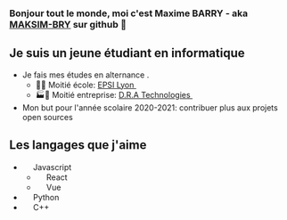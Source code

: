 ### Bonjour tout le monde, moi c'est Maxime BARRY - aka [MAKSIM-BRY][github] sur github 👋

## Je suis un jeune étudiant en informatique
- Je fais mes études en alternance .
  - 🏫🎒 Moitié école: [EPSI Lyon <img src="https://media.glassdoor.com/sqll/1129766/epsi-association-squarelogo-1455620120317.png" height="15" />][epsi]
  - 🏭🌇 Moitié entreprise: [D.R.A Technologies <img src="https://www.dra-technologies.fr/app/themes/DRA/resources/assets/images/screenshot.png" height="15" />][dra] 
- Mon but pour l'année scolaire 2020-2021: contribuer plus aux projets open sources

## Les langages que j'aime
- <img src="https://upload.wikimedia.org/wikipedia/commons/thumb/9/99/Unofficial_JavaScript_logo_2.svg/600px-Unofficial_JavaScript_logo_2.svg.png" height="15" /> Javascript
  - <img src="https://blog.octo.com/wp-content/uploads/2015/12/react-logo-1000-transparent.png" height="15" /> React
  - <img src="https://upload.wikimedia.org/wikipedia/commons/thumb/9/95/Vue.js_Logo_2.svg/1200px-Vue.js_Logo_2.svg.png" height="15" /> Vue
- <img src="https://upload.wikimedia.org/wikipedia/commons/thumb/c/c3/Python-logo-notext.svg/600px-Python-logo-notext.svg.png" height="15" /> Python
- <img src="https://upload.wikimedia.org/wikipedia/commons/thumb/1/18/ISO_C%2B%2B_Logo.svg/1200px-ISO_C%2B%2B_Logo.svg.png" height="15" /> C++

[epsi]: https://www.epsi.fr
[dra]: https://www.dra-technologies.fr/
[github]: https://github.com/MAKSIM-BRY
